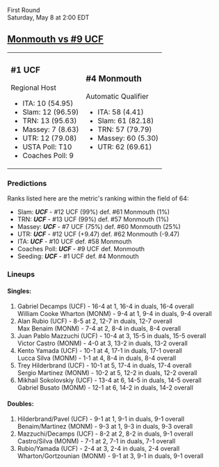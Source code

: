 First Round  
Saturday, May 8 at 2:00 EDT
## [Monmouth vs #9 UCF](https://www.ncaa.com/game/5833374) 

<table><tr><td>  

### #1 UCF  

Regional Host  
- ITA: 10 (54.95)  
- Slam: 12 (96.59)  
- TRN: 13 (95.63)  
- Massey: 7 (8.63)  
- UTR: 12 (79.08)  
- USTA Poll: T10  
- Coaches Poll: 9  

</td><td>  

### #4 Monmouth  

Automatic Qualifier  
- ITA: 58 (4.41)  
- Slam: 61 (82.18)  
- TRN: 57 (79.79)  
- Massey: 60 (5.30)  
- UTR: 62 (69.61)  

</td></tr></table>  

 ### Predictions  

Ranks listed here are the metric's ranking within the field of 64:  
- Slam: ***UCF*** - #12 UCF (99%) def. #61 Monmouth (1%)  
- TRN: ***UCF*** - #13 UCF (99%) def. #57 Monmouth (1%)  
- Massey: ***UCF*** - #7 UCF (75%) def. #60 Monmouth (25%)  
- UTR: ***UCF*** - #12 UCF (+9.47) def. #62 Monmouth (-9.47)  
- ITA: ***UCF*** - #10 UCF def. #58 Monmouth  
- Coaches Poll: ***UCF*** - #9 UCF def. Monmouth  
- Seeding: ***UCF*** - #1 UCF def. #4 Monmouth  

 ### Lineups  

 #### Singles:  
1. Gabriel Decamps (UCF) - 16-4 at 1, 16-4 in duals, 16-4 overall  
  William Cooke Wharton (MONM) - 9-4 at 1, 9-4 in duals, 9-4 overall
2. Alan Rubio (UCF) - 8-5 at 2, 12-7 in duals, 12-7 overall  
  Max Benaim (MONM) - 7-4 at 2, 8-4 in duals, 8-4 overall
3. Juan Pablo Mazzuchi (UCF) - 10-4 at 3, 15-5 in duals, 15-5 overall  
  Victor Castro (MONM) - 4-0 at 3, 13-2 in duals, 13-2 overall
4. Kento Yamada (UCF) - 10-1 at 4, 17-1 in duals, 17-1 overall  
  Lucca Silva (MONM) - 1-1 at 4, 8-4 in duals, 8-4 overall
5. Trey Hilderbrand (UCF) - 10-1 at 5, 17-4 in duals, 17-4 overall  
  Sergio Martinez (MONM) - 10-2 at 5, 12-2 in duals, 12-2 overall
6. Mikhail Sokolovskiy (UCF) - 13-4 at 6, 14-5 in duals, 14-5 overall  
  Gabriel Busato (MONM) - 12-1 at 6, 14-2 in duals, 14-2 overall

 #### Doubles:  
1. Hilderbrand/Pavel (UCF) - 9-1 at 1, 9-1 in duals, 9-1 overall  
  Benaim/Martinez (MONM) - 9-3 at 1, 9-3 in duals, 9-3 overall
2. Mazzuchi/Decamps (UCF) - 8-2 at 2, 8-2 in duals, 9-1 overall  
  Castro/Silva (MONM) - 7-1 at 2, 7-1 in duals, 7-1 overall
3. Rubio/Yamada (UCF) - 2-4 at 3, 2-4 in duals, 2-4 overall  
  Wharton/Gortzounian (MONM) - 9-1 at 3, 9-1 in duals, 9-1 overall